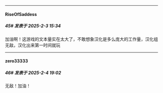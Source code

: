 ﻿
*****

####  RiseOfSaddess  
##### 45#       发表于 2025-2-3 15:34

加油啊！这游戏的文本量实在太大了，不敢想象汉化是多么庞大的工作量，汉化组无敌，汉化出来第一时间就玩


*****

####  zero33333  
##### 46#       发表于 2025-2-4 19:02

无敌！加油！

